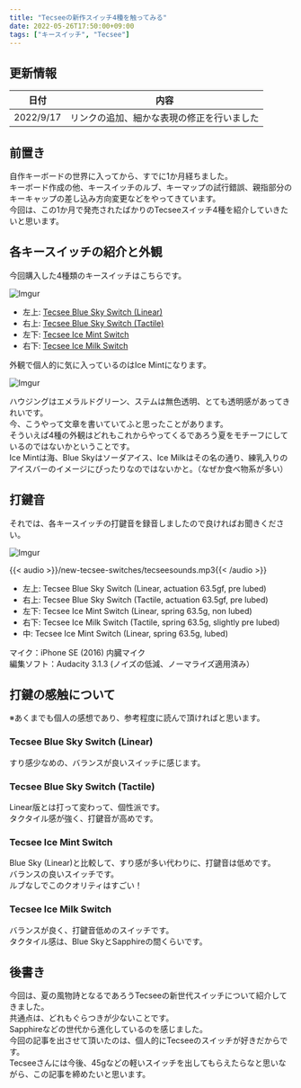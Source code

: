 ```yaml
---
title: "Tecseeの新作スイッチ4種を触ってみる"
date: 2022-05-26T17:50:00+09:00
tags: ["キースイッチ", "Tecsee"]
---
```

## 更新情報

|日付|内容|
|---|---|
|2022/9/17|リンクの追加、細かな表現の修正を行いました|

## 前置き

自作キーボードの世界に入ってから、すでに1か月経ちました。  
キーボード作成の他、キースイッチのルブ、キーマップの試行錯誤、親指部分のキーキャップの差し込み方向変更などをやってきています。  
今回は、この1か月で発売されたばかりのTecseeスイッチ4種を紹介していきたいと思います。

## 各キースイッチの紹介と外観

今回購入した4種類のキースイッチはこちらです。

![Imgur](https://i.imgur.com/1FS2ZdAh.jpg)

- 左上: [Tecsee Blue Sky Switch (Linear)](https://shop.yushakobo.jp/products/3973?variant=43712972521703)
- 右上: [Tecsee Blue Sky Switch (Tactile)](https://shop.yushakobo.jp/products/3973?variant=43712972620007)
- 左下: [Tecsee Ice Mint Switch](https://shop.yushakobo.jp/products/4284)
- 右下: [Tecsee Ice Milk Switch](https://shop.yushakobo.jp/products/4282)

外観で個人的に気に入っているのはIce Mintになります。

![Imgur](https://i.imgur.com/CHAqRLzh.jpg)

ハウジングはエメラルドグリーン、ステムは無色透明、とても透明感があってきれいです。  
今、こうやって文章を書いていてふと思ったことがあります。  
そういえば4種の外観はどれもこれからやってくるであろう夏をモチーフにしているのではないかということです。  
Ice Mintは海、Blue Skyはソーダアイス、Ice Milkはその名の通り、練乳入りのアイスバーのイメージにぴったりなのではないかと。（なぜか食べ物系が多い）

## 打鍵音

それでは、各キースイッチの打鍵音を録音しましたので良ければお聞きください。

![Imgur](https://i.imgur.com/nGEb6Jjh.jpg)

{{< audio >}}/new-tecsee-switches/tecseesounds.mp3{{< /audio >}}  
- 左上: Tecsee Blue Sky Switch (Linear, actuation 63.5gf, pre lubed)  
- 右上: Tecsee Blue Sky Switch (Tactile, actuation 63.5gf, pre lubed)  
- 左下: Tecsee Ice Mint Switch (Linear, spring 63.5g, non lubed)  
- 右下: Tecsee Ice Milk Switch (Tactile, spring 63.5g, slightly pre lubed)  
- 中: Tecsee Ice Mint Switch (Linear, spring 63.5g, lubed)  

マイク：iPhone SE (2016) 内臓マイク  
編集ソフト：Audacity 3.1.3 (ノイズの低減、ノーマライズ適用済み）

## 打鍵の感触について

※あくまでも個人の感想であり、参考程度に読んで頂ければと思います。

### Tecsee Blue Sky Switch (Linear)

すり感少なめの、バランスが良いスイッチに感じます。

### Tecsee Blue Sky Switch (Tactile)

Linear版とは打って変わって、個性派です。  
タクタイル感が強く、打鍵音が高めです。

### Tecsee Ice Mint Switch

Blue Sky (Linear)と比較して、すり感が多い代わりに、打鍵音は低めです。  
バランスの良いスイッチです。  
ルブなしでこのクオリティはすごい！

### Tecsee Ice Milk Switch

バランスが良く、打鍵音低めのスイッチです。  
タクタイル感は、Blue SkyとSapphireの間くらいです。

## 後書き

今回は、夏の風物詩となるであろうTecseeの新世代スイッチについて紹介してきました。  
共通点は、どれもぐらつきが少ないことです。  
Sapphireなどの世代から進化しているのを感じました。  
今回の記事を出させて頂いたのは、個人的にTecseeのスイッチが好きだからです。  
Tecseeさんには今後、45gなどの軽いスイッチを出してもらえたらなと思いながら、この記事を締めたいと思います。